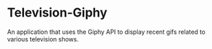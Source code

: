 # Television-Giphy
An application that uses the Giphy API to display recent gifs related to various television shows.

